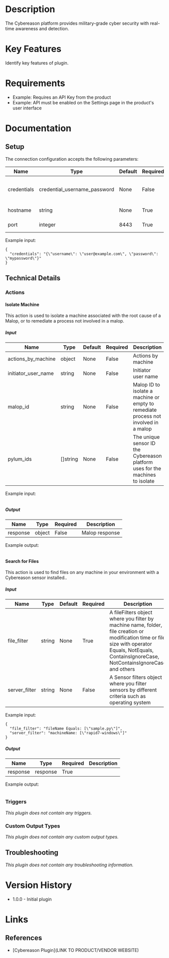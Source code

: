 # Description

The Cybereason platform provides military-grade cyber security with real-time awareness and detection.

# Key Features

Identify key features of plugin.

# Requirements

* Example: Requires an API Key from the product
* Example: API must be enabled on the Settings page in the product's user interface

# Documentation

## Setup

The connection configuration accepts the following parameters:

|Name|Type|Default|Required|Description|Enum|Example|
|----|----|-------|--------|-----------|----|-------|
|credentials|credential_username_password|None|False|Username and password|None|{"username": "user@example.com", "password": "mypassword"}|
|hostname|string|None|True|Enter the hostname|None|None|
|port|integer|8443|True|Enter the port|None|None|

Example input:

```
{
  "credentials": "{\"username\": \"user@example.com\", \"password\": \"mypassword\"}"
}
```

## Technical Details

### Actions

#### Isolate Machine

This action is used to isolate a machine associated with the root cause of a Malop, or to remediate a process not involved in a malop.

##### Input

|Name|Type|Default|Required|Description|Enum|Example|
|----|----|-------|--------|-----------|----|-------|
|actions_by_machine|object|None|False|Actions by machine|None|None|
|initiator_user_name|string|None|False|Initiator user name|None|None|
|malop_id|string|None|False|Malop ID to isolate a machine or empty to remediate process not involved in a malop|None|None|
|pylum_ids|[]string|None|False|The unique sensor ID the Cybereason platform uses for the machines to isolate|None|None|

Example input:

```
```

##### Output

|Name|Type|Required|Description|
|----|----|--------|-----------|
|response|object|False|Malop response|

Example output:

```

```

#### Search for Files

This action is used to find files on any machine in your environment with a Cybereason sensor installed..

##### Input

|Name|Type|Default|Required|Description|Enum|Example|
|----|----|-------|--------|-----------|----|-------|
|file_filter|string|None|True|A fileFilters object where you filter by machine name, folder, file creation or modification time or file size with operator Equals, NotEquals, ContainsIgnoreCase, NotContainsIgnoreCase and others|None|fileName Equals: ["sample.py"]|
|server_filter|string|None|False|A Sensor filters object where you filter sensors by different criteria such as operating system|None|machineName: ["rapid7-windows"]|

Example input:

```
{
  "file_filter": "fileName Equals: [\"sample.py\"]",
  "server_filter": "machineName: [\"rapid7-windows\"]"
}
```

##### Output

|Name|Type|Required|Description|
|----|----|--------|-----------|
|response|response|True||

Example output:

```
```

### Triggers

_This plugin does not contain any triggers._

### Custom Output Types

_This plugin does not contain any custom output types._

## Troubleshooting

_This plugin does not contain any troubleshooting information._

# Version History

* 1.0.0 - Initial plugin

# Links

## References

* [Cybereason Plugin](LINK TO PRODUCT/VENDOR WEBSITE)

